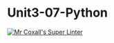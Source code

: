 # Unit3-07-Python
[![Mr Coxall's Super Linter](https://github.com/ICS3C-Programming-EnochA/Unit3-07-Python/workflows/Mr%20Coxall's%20Super%20Linter/badge.svg)](https://github.com/ICS3C-Programming-EnochA/Unit3-07-Python/actions/)
